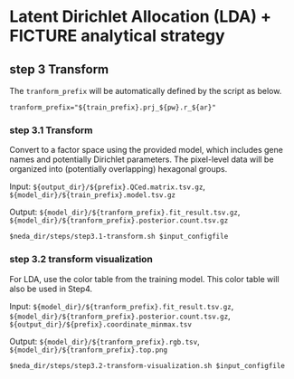 # Latent Dirichlet Allocation (LDA) + FICTURE analytical strategy

## step 3 Transform 
The `tranform_prefix` will be automatically defined by the script as below.

```
tranform_prefix="${train_prefix}.prj_${pw}.r_${ar}"
```

### step 3.1 Transform
Convert to a factor space using the provided model, which includes gene names and potentially Dirichlet parameters. The pixel-level data will be organized into (potentially overlapping) hexagonal groups.

Input: `${output_dir}/${prefix}.QCed.matrix.tsv.gz`, `${model_dir}/${train_prefix}.model.tsv.gz`

Output: `${model_dir}/${tranform_prefix}.fit_result.tsv.gz`, `${model_dir}/${tranform_prefix}.posterior.count.tsv.gz`
```
$neda_dir/steps/step3.1-transform.sh $input_configfile
```

### step 3.2 transform visualization
For LDA, use the color table from the training model. This color table will also be used in Step4.

Input: `${model_dir}/${tranform_prefix}.fit_result.tsv.gz`, `${model_dir}/${tranform_prefix}.posterior.count.tsv.gz`, `${output_dir}/${prefix}.coordinate_minmax.tsv`

Output: `${model_dir}/${tranform_prefix}.rgb.tsv`, `${model_dir}/${tranform_prefix}.top.png`

```
$neda_dir/steps/step3.2-transform-visualization.sh $input_configfile
```